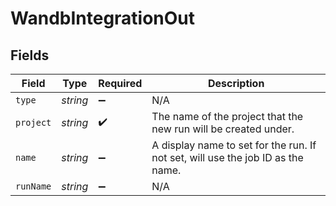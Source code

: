 # WandbIntegrationOut


## Fields

| Field                                                                           | Type                                                                            | Required                                                                        | Description                                                                     |
| ------------------------------------------------------------------------------- | ------------------------------------------------------------------------------- | ------------------------------------------------------------------------------- | ------------------------------------------------------------------------------- |
| `type`                                                                          | *string*                                                                        | :heavy_minus_sign:                                                              | N/A                                                                             |
| `project`                                                                       | *string*                                                                        | :heavy_check_mark:                                                              | The name of the project that the new run will be created under.                 |
| `name`                                                                          | *string*                                                                        | :heavy_minus_sign:                                                              | A display name to set for the run. If not set, will use the job ID as the name. |
| `runName`                                                                       | *string*                                                                        | :heavy_minus_sign:                                                              | N/A                                                                             |